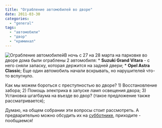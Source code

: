 ```yaml
---
title: "Ограбление автомобилей во дворе"
date: 2011-03-30
categories: 
  - "general"
tags: 
  - "автомобили"
  - "двор"
  - "криминал"
---
```


![Ограбление автомобилей](http://shevchenko4a.brovary.org/wp-content/uploads/2011/03/avto.jpg "Ограбление автомобилей")В ночь с 27 на 28 марта на парковке во дворе дома были ограблены 2 автомобиля: \* **Suzuki Grand Vitara** - с него сняли запаску, которая держится на задней двери; \* **Opel Astra Classic**; Еще один автомобиль начали вскрывать, но нарушителей что-то вспугнуло.

Как мы можем бороться с преступностью во дворе? 1) Восстановление забора; 2) Помощь электрика в запуске ламп освещения двора; 3) Установка шгагбаума на въезде во двор? (такое предложение также рассматривается);

Думаю, на общем собрании эти вопросы стоит рассмотреть. А предварительно можно обсудить их на [субботнике](http://shevchenko4a.brovary.org/vesenniy-subbotnik/), приходите - пообщаемся! <!--more Комментировать »-->
